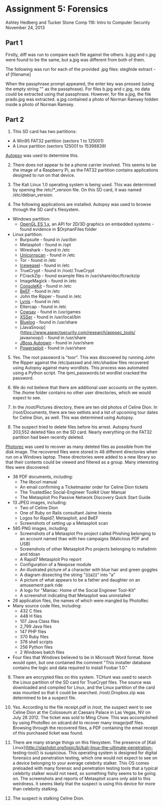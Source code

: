 # Assignment 5: Forensics

Ashley Hedberg and Tucker Stone
Comp 116: Intro to Computer Security
November 24, 2013

## Part 1
Firstly, diff was run to compare each file against the others. b.jpg and c.jpg
were found to be the same, but a.jpg was different from both of them.

The following was run for each of the provided .jpg files: steghide extract -sf
[filename]

When the passphrase prompt appeared, the enter key was pressed (using the empty
string "" as the passphrase). For files b.jpg and c.jpg, no data could be
extracted using that passphrase. However, for file a.jpg, the file prado.jpg 
was extracted. a.jpg contained a photo of Norman Ramsey hidden inside a photo 
of Norman Ramsey.

<!--- It should be noted that this was overheard by a particular classmate 
*cough* Nicholas Andre *cough* who was talking a bit too loudly about his
forensics work in 111. Seemed silly not to try it. Worked like a charm! -->

## Part 2
1. This SD card has two partitions:
  * A Win95 FAT32 partition (sectors 1 to 125001)
  * A Linux partition (sectors 125001 to 15398839)

  [Autopsy](http://www.sleuthkit.org/autopsy/) was used to determine this.

2. There does not appear to be a phone carrier involved. This seems to be the
image of a Raspberry Pi, as the FAT32 partition contains applications designed 
to run on that device.

3. The Kali Linux 1.0 operating system is being used. This was determined by
opening the /etc/\*\_version file. On this SD card, it was named
/etc/debian\_version.

4. The following applications are installed. Autopsy was used to browse through
the SD card's filesystem.
  * Windows partition:
    * [OpenGL ES 1.x](http://www.khronos.org/opengles/1_X/), an API for 2D/3D
    graphics on embedded systems - found evidence in $OrphanFiles folder
  * Linux partition:
    * Burpsuite - found in /usr/bin
    * Metasploit - found in /opt
    * Wireshark - found in /etc
    * [Unicornscan](http://www.unicornscan.org/) - found in /etc
    * Tor - found in /etc
    * [Iceweasel](https://wiki.debian.org/Iceweasel) - found in /etc
    * TrueCrypt - found in /root/.TrueCrypt
    * FCrackZip - found example files in /usr/share/doc/fcrackzip
    * ImageMagick - found in /etc
    * [ConsoleKit](http://www.freedesktop.org/wiki/Software/ConsoleKit/) - 
    found in /etc
    * [BeEF](http://beefproject.com/) - found in /etc
    * John the Ripper - found in /etc
    * [Lynis](http://www.rootkit.nl/projects/lynis.html) - found in /etc
    * Ettercap - found in /etc
    * [Cowsay](http://en.wikipedia.org/wiki/Cowsay) - found in /usr/games
    * [XSSer](http://xsser.sourceforge.net/) - found in /usr/local/bin
    * [Bluelog](http://www.digifail.com/software/bluelog.shtml) - found in
    /usr/share
    * [JavaSnoop](https://www.aspectsecurity.com/research/appsec_tools/
    javasnoop/) - found in /usr/share
    * [JBoss Autopwn](https://github.com/SpiderLabs/jboss-autopwn) - found in 
    /usr/share 
    * [Powersploit](https://github.com/mattifestation/PowerSploit) - found in
    /usr/share

5. Yes. The root password is "toor". This was discovered by running John the
Ripper against the /etc/passwd and /etc/shadow files recovered using Autopsy 
against many wordlists. This process was automated using a Python script. The 
ipmi\_passwords.txt wordlist cracked the password.

6. We do not believe that there are additional user accounts on the system. The
/home folder contains no other user directories, which we would expect to see.

7. In the /root/Pictures directory, there are ten old photos of Celine Dion. In
/root/Documents, there are two setlists and a list of upcoming tour dates for 
Celine Dion, as well. This was determined using Autopsy.

8. The suspect tried to delete files before his arrest. Autopsy found 203,552
deleted files on the SD card. Nearly everything on the FAT32 partition had been
recently deleted.

  [Photorec](http://www.cgsecurity.org/wiki/PhotoRec) was used to recover as
many deleted files as possible from the disk image. The recovered files were
stored in 48 different directories when run on a Windows laptop. These
directories were added to a new library so that their contents could be viewed
and filtered as a group. Many interesting files were discovered:
  * 36 PDF documents, including:
    * The libcurl manual
    * An email confirming a Ticketmaster order for Celine Dion tickets
    * The TrustedSec Social-Engineer Toolkit User Manual
    * The Metasploit Pro Passive Network Discovery Quick Start Guide
  * 13 JPEG images, including:
    * Two of Celine Dion
    * One of Ruby on Rails consultant Jaime Iniesta
    * Logos for Rapid7, Metasploit, and BeEF
    * Screenshots of setting up a Metasploit scan
  * 585 PNG images, including:
    * Screenshots of a Metasplot Pro project called Phishing belonging to an
    account named thao with two campaigns (Malicious PDF and USB)
    * Screenshots of other Metasploit Pro projects belonging to msfadmin and
    tdoan
    * A Rapid7 Metasploit Pro report
    * Configuration of a Nexpose module
    * An illustrated picture of a character with blue hair and green goggles
    * A diagram dissecting the string "(((a)))" into "a"
    * A picture of what appears to be a father and daughter on an amusement
    park ride
    * A logo for "Maniac: Home of the Social Engineer Tool-Kit"
    * A screenshot indicating that Metasploit was uninstalled
  * 26 application files, the names of which were mangled by PhotoRec
  * Many source code files, including:
    * 432 C files
    * 448 H files
    * 107 Java Class files
    * 2,799 Java files
    * 147 PHP files
    * 370 Ruby files
    * 378 shell scripts
    * 256 Python files
    * 2 Windows batch files
  * Four files that Windows believed to be in Microsoft Word format. None would
  open, but one contained the comment "This installer database contains the 
  logic and data required to install Foobar 1.0."

9. There are encrypted files on this system. TCHunt was used to search the
Linux partition of the SD card for TrueCrypt files. The source was downloaded
and compiled for Linux, and the Linux partition of the card was mounted so that
it could be searched. /root/.Dropbox.zip was determined to be a suspect file.

10. Yes. According to the file receipt.pdf in /root, the suspect went to see
Celine Dion at the Colosseum at Caesars Palace in Las Vegas, NV on July 28 2012.
The ticket was sold to Ming Chow. This was accomplished by using PhotoRec
on sdcard.dd to recover many image/pdf files. Browsing through the recovered 
files, a PDF containing the email receipt of this purchased ticket was found.

11. There are many strange things on this filesystem. The presence of [Kali
Linux](http://slashdot.org/topic/bi/kali-linux-the-ultimate-penetration-
testing-tool/) is suspicious. This operating system is designed for
digital forensics and penetration testing, which one would not expect to see on
a device belonging to your average celebrity stalker. This OS comes preloaded
with many forensic and penetration testing tools that a typical celebrity
stalker would not need, so something fishy seems to be going on. The 
screenshots and reports of Metasploit scans only add to this weirdness. It
seems likely that the suspect is using this device for more than celebrity
stalking.

12. The suspect is stalking Celine Dion.

